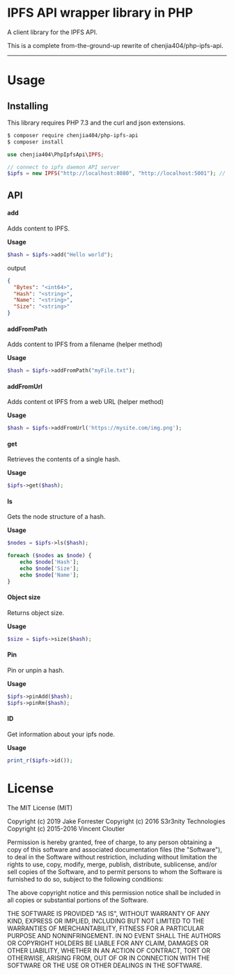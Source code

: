 IPFS API wrapper library in PHP
======================================

A client library for the IPFS API.

This is a complete from-the-ground-up rewrite of chenjia404/php-ipfs-api.

-----

# Usage

## Installing 

This library requires PHP 7.3 and the curl and json extensions.

```bash
$ composer require chenjia404/php-ipfs-api
$ composer install
```

```PHP
use chenjia404\PhpIpfsApi\IPFS;

// connect to ipfs daemon API server
$ipfs = new IPFS("http://localhost:8080", "http://localhost:5001"); // leaving out the arguments will default to these values
```


## API


#### add

Adds content to IPFS. 

**Usage**
```PHP
$hash = $ipfs->add("Hello world");
```
output
```JSON
{
  "Bytes": "<int64>",
  "Hash": "<string>",
  "Name": "<string>",
  "Size": "<string>"
}
```

#### addFromPath

Adds content to IPFS from a filename (helper method)

**Usage**
```PHP
$hash = $ipfs->addFromPath("myFile.txt");
```

#### addFromUrl

Adds content ot IPFS from a web URL (helper method)

**Usage**
```PHP
$hash = $ipfs->addFromUrl('https://mysite.com/img.png');
```


#### get

Retrieves the contents of a single hash.

**Usage**
```PHP
$ipfs->get($hash);
```

#### ls
Gets the node structure of a hash.

**Usage**
```PHP
$nodes = $ipfs->ls($hash);

foreach ($nodes as $node) {
	echo $node['Hash'];
	echo $node['Size'];
	echo $node['Name'];
}
```


#### Object size

Returns object size.

**Usage**
```PHP
$size = $ipfs->size($hash);
```

#### Pin

Pin or unpin a hash.

**Usage**
```PHP
$ipfs->pinAdd($hash);
$ipfs->pinRm($hash);
```

#### ID

Get information about your ipfs node.

**Usage**
```PHP
print_r($ipfs->id());
```

# License 

The MIT License (MIT)

Copyright (c) 2019 Jake Forrester
Copyright (c) 2016 S3r3nity Technologies
Copyright (c) 2015-2016 Vincent Cloutier

Permission is hereby granted, free of charge, to any person obtaining a copy of this software and associated documentation files (the "Software"), to deal in the Software without restriction, including without limitation the rights to use, copy, modify, merge, publish, distribute, sublicense, and/or sell copies of the Software, and to permit persons to whom the Software is furnished to do so, subject to the following conditions:

The above copyright notice and this permission notice shall be included in all copies or substantial portions of the Software.

THE SOFTWARE IS PROVIDED "AS IS", WITHOUT WARRANTY OF ANY KIND, EXPRESS OR IMPLIED, INCLUDING BUT NOT LIMITED TO THE WARRANTIES OF MERCHANTABILITY, FITNESS FOR A PARTICULAR PURPOSE AND NONINFRINGEMENT. IN NO EVENT SHALL THE AUTHORS OR COPYRIGHT HOLDERS BE LIABLE FOR ANY CLAIM, DAMAGES OR OTHER LIABILITY, WHETHER IN AN ACTION OF CONTRACT, TORT OR OTHERWISE, ARISING FROM, OUT OF OR IN CONNECTION WITH THE SOFTWARE OR THE USE OR OTHER DEALINGS IN THE SOFTWARE.
